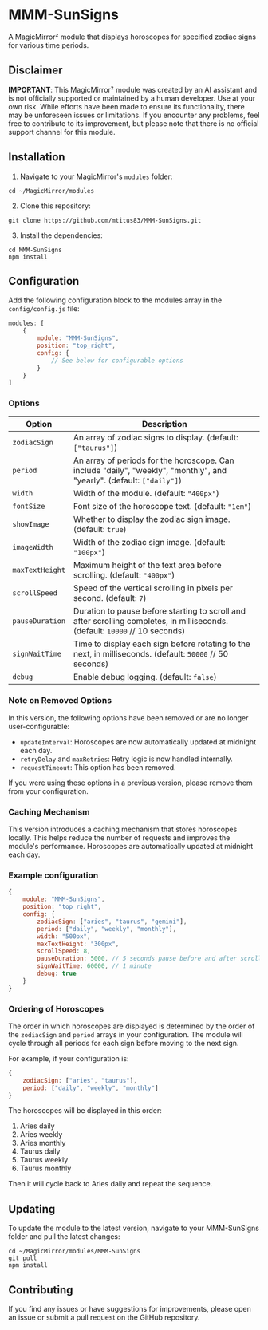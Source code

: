 # MMM-SunSigns

A MagicMirror² module that displays horoscopes for specified zodiac signs for various time periods.

## Disclaimer

**IMPORTANT**: This MagicMirror² module was created by an AI assistant and is not officially supported or maintained by a human developer. Use at your own risk. While efforts have been made to ensure its functionality, there may be unforeseen issues or limitations. If you encounter any problems, feel free to contribute to its improvement, but please note that there is no official support channel for this module.

## Installation

1. Navigate to your MagicMirror's `modules` folder:
```
cd ~/MagicMirror/modules
```
2. Clone this repository:
```
git clone https://github.com/mtitus83/MMM-SunSigns.git
```
3. Install the dependencies:
```
cd MMM-SunSigns
npm install
```

## Configuration

Add the following configuration block to the modules array in the `config/config.js` file:

```javascript
modules: [
    {
        module: "MMM-SunSigns",
        position: "top_right",
        config: {
            // See below for configurable options
        }
    }
]
```

### Options

| Option           | Description                                                                                     |
|------------------|-------------------------------------------------------------------------------------------------|
| `zodiacSign`     | An array of zodiac signs to display. (default: `["taurus"]`)                                    |
| `period`         | An array of periods for the horoscope. Can include "daily", "weekly", "monthly", and "yearly". (default: `["daily"]`) |
| `width`          | Width of the module. (default: `"400px"`)                                                       |
| `fontSize`       | Font size of the horoscope text. (default: `"1em"`)                                             |
| `showImage`      | Whether to display the zodiac sign image. (default: `true`)                                     |
| `imageWidth`     | Width of the zodiac sign image. (default: `"100px"`)                                            |
| `maxTextHeight`  | Maximum height of the text area before scrolling. (default: `"400px"`)                          |
| `scrollSpeed`    | Speed of the vertical scrolling in pixels per second. (default: `7`)                            |
| `pauseDuration`  | Duration to pause before starting to scroll and after scrolling completes, in milliseconds. (default: `10000` // 10 seconds) |
| `signWaitTime`   | Time to display each sign before rotating to the next, in milliseconds. (default: `50000` // 50 seconds) |
| `debug`          | Enable debug logging. (default: `false`)                                                        |

### Note on Removed Options

In this version, the following options have been removed or are no longer user-configurable:

- `updateInterval`: Horoscopes are now automatically updated at midnight each day.
- `retryDelay` and `maxRetries`: Retry logic is now handled internally.
- `requestTimeout`: This option has been removed.

If you were using these options in a previous version, please remove them from your configuration.

### Caching Mechanism

This version introduces a caching mechanism that stores horoscopes locally. This helps reduce the number of requests and improves the module's performance. Horoscopes are automatically updated at midnight each day.

### Example configuration

```javascript
{
    module: "MMM-SunSigns",
    position: "top_right",
    config: {
        zodiacSign: ["aries", "taurus", "gemini"],
        period: ["daily", "weekly", "monthly"],
        width: "500px",
        maxTextHeight: "300px",
        scrollSpeed: 8,
        pauseDuration: 5000, // 5 seconds pause before and after scrolling
        signWaitTime: 60000, // 1 minute
        debug: true
    }
}
```

### Ordering of Horoscopes

The order in which horoscopes are displayed is determined by the order of the `zodiacSign` and `period` arrays in your configuration. The module will cycle through all periods for each sign before moving to the next sign. 

For example, if your configuration is:

```javascript
{
    zodiacSign: ["aries", "taurus"],
    period: ["daily", "weekly", "monthly"]
}
```

The horoscopes will be displayed in this order:

1. Aries daily
2. Aries weekly
3. Aries monthly
4. Taurus daily
5. Taurus weekly
6. Taurus monthly

Then it will cycle back to Aries daily and repeat the sequence.

## Updating

To update the module to the latest version, navigate to your MMM-SunSigns folder and pull the latest changes:

```
cd ~/MagicMirror/modules/MMM-SunSigns
git pull
npm install
```

## Contributing

If you find any issues or have suggestions for improvements, please open an issue or submit a pull request on the GitHub repository.

